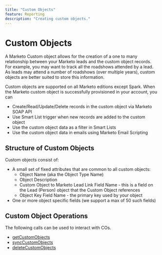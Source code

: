 ```yaml
---
title: "Custom Objects"
feature: Reporting
description: "Creating custom objects."
---
```


# Custom Objects

A Marketo Custom object allows for the creation of a one to many relationship between your Marketo leads and the custom object records. For example, you may want to track all the roadshows attended by a lead. As leads may attend a number of roadshows (over multiple years), custom objects are better suited to store this information.

Custom objects are supported on all Marketo editions except Spark. When the Marketo custom object is successfully provisioned in your account, you can

- Create/Read/Update/Delete records in the custom object via Marketo SOAP API
- Use Smart List trigger when new records are added to the custom object
- Use the custom object data as a filter in Smart Lists
- Use the custom object data in emails using Marketo Email Scripting

## Structure of Custom Objects

Custom objects consist of:

- A small set of fixed attributes that are common to all custom objects:
    - Object Name (aka the Object Type Name)
    - Object Description
    - Custom Object to Marketo Lead Link Field Name - this is a field on the Lead (Person) object that the Custom Object references
    - Object Key Field Name - the primary key used by your object
- One or more object specific fields (we support a max of 50 such fields)

## Custom Object Operations

The following calls can be used to interact with COs.

- [getCustomObjects](/soap-api/custom-objects/getcustomobjects/)
- [syncCustomObjects](/soap-api/custom-objects/synccustomobjects/)
- [deleteCustomObjects](/soap-api/custom-objects/deletecustomobjects/)
